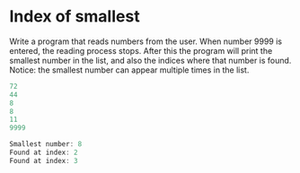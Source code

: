 
# Index of smallest

Write a program that reads numbers from the user. When number 9999 is entered, the reading process stops. After this the program will print the smallest number in the list, and also the indices where that number is found. Notice: the smallest number can appear multiple times in the list.

```java
72
44
8
8
11
9999

Smallest number: 8
Found at index: 2
Found at index: 3
```
